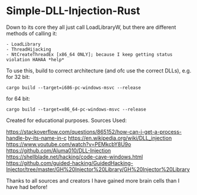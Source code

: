 # Simple-DLL-Injection-Rust

Down to its core they all just call LoadLibraryW,
but there are different methods of calling it:

```
- LoadLibrary
- ThreadHijacking
- NtCreateThreadEx [x86_64 ONLY]; because I keep getting status violation HAHAA *help*
```

To use this, build to correct architecture (and ofc use the correct DLLs),
e.g.
for 32 bit:

```
cargo build --target=i686-pc-windows-msvc --release
```

for 64 bit:

```
cargo build --target=x86_64-pc-windows-msvc --release
```

Created for educational purposes.
Sources Used:

https://stackoverflow.com/questions/865152/how-can-i-get-a-process-handle-by-its-name-in-c
https://en.wikipedia.org/wiki/DLL_injection
https://www.youtube.com/watch?v=PEMkcbY8U9o
https://github.com/Aluma010/DLL-Injection
https://shellblade.net/hacking/code-cave-windows.html
https://github.com/guided-hacking/GuidedHacking-Injector/tree/master/GH%20Injector%20Library/GH%20Injector%20Library

Thanks to all sources and creators
I have gained more brain cells than I have had
before!
